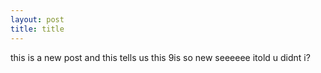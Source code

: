 ```yaml
---
layout: post
title: title
---
```


this is a new post and this tells us this 9is so new seeeeee itold u didnt i?
